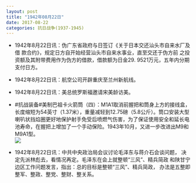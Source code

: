 ```yaml
---
layout: post
title: "1942年08月22日"
date: 2017-08-22
categories: 抗日战争(1937-1945)
---
```


<meta name="referrer" content="no-referrer" />

- 1942年8月22日讯：伪广东省政府与日签订《关于日本交还汕头市自来水厂及借 款合约》，规定日方自开始经营汕头市自来水事业，直至交还于伪方前 之投资额及其附带费用作为伪方的借款，借款额为日金29. 9521万元，五年内分期支付日方。 

- 1942年8月22日讯：航空公司开辟重庆至兰州新航线。 

- 1942年8月22日讯：美总统罗斯福邀请宋美龄访美。 

- #抗战装备#美制巴祖卡火箭筒（四）：M1A1取消前握把和筒身上方的接线盒，长度缩短为54英寸（1.37米），重量减轻到12.75磅（5.8公斤）。筒口安装大型喇叭状挡焰圈更好地保护射手免受后喷燃气伤害，为了保证使用安全和延长电池寿命，在握把上增加了一个手动保险。1943年10月，又进一步改进出M9和M9A1型。 <br/><img src="https://wx4.sinaimg.cn/large/aca367d8ly1fis9scrq6lj20ez1h9n9b.jpg" />

- 1942年8月22日讯：中共中央政治局会议讨论毛泽东与蒋介石会谈问题， 决定先派林彪去，看情况再定。毛泽东在会上就整顿“三风”、精兵简政 和陕甘宁边区工作问题发言，指出：总的目标是整顿“三风”、精兵简政， 办法是五整即整军、整政、整党、整财、整关系。 

